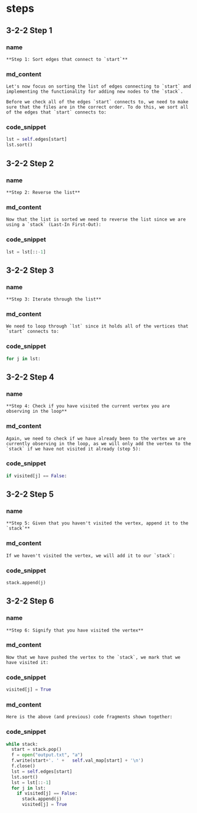 <!---title{print_ordered_file_structure() Function Part 2 Explained}--->

<!--badges={Python:18,Algorithms:18}-->

<!--concepts={directedGraphs, introToGraphs, useOfGraphs, Depth First Search (DFS), Stack Manipulation}-->

# steps

## 3-2-2 Step 1

### name

```
**Step 1: Sort edges that connect to `start`**
```

### md_content

```
Let's now focus on sorting the list of edges connecting to `start` and implementing the functionality for adding new nodes to the `stack`.

Before we check all of the edges `start` connects to, we need to make sure that the files are in the correct order. To do this, we sort all of the edges that `start` connects to:
```

### code_snippet

```python
lst = self.edges[start]
lst.sort()
```
## 3-2-2 Step 2

### name

```
**Step 2: Reverse the list**
```

### md_content

```
Now that the list is sorted we need to reverse the list since we are using a `stack` (Last-In First-Out):
```

### code_snippet

```python
lst = lst[::-1]
```
## 3-2-2 Step 3

### name

```
**Step 3: Iterate through the list**
```

### md_content

```
We need to loop through `lst` since it holds all of the vertices that `start` connects to:
```

### code_snippet

```python
for j in lst:
```
## 3-2-2 Step 4

### name

```
**Step 4: Check if you have visited the current vertex you are observing in the loop** 
```

### md_content

```
Again, we need to check if we have already been to the vertex we are currently observing in the loop, as we will only add the vertex to the `stack` if we have not visited it already (step 5):
```

### code_snippet

```python
if visited[j] == False: 
```
## 3-2-2 Step 5

### name

```
**Step 5: Given that you haven't visited the vertex, append it to the `stack`**
```

### md_content

```
If we haven't visited the vertex, we will add it to our `stack`:
```

### code_snippet

```python
stack.append(j)
```
## 3-2-2 Step 6

### name

```
**Step 6: Signify that you have visited the vertex**
```

### md_content

```
Now that we have pushed the vertex to the `stack`, we mark that we have visited it:
```

### code_snippet

```python
visited[j] = True
```

### md_content

```
Here is the above (and previous) code fragments shown together:
```

### code_snippet

```python
while stack:
  start = stack.pop()
  f = open("output.txt", "a")
  f.write(start+'. ' +   self.val_map[start] + '\n')
  f.close()
  lst = self.edges[start]
  lst.sort()
  lst = lst[::-1]
  for j in lst:
    if visited[j] == False: 
      stack.append(j)
      visited[j] = True
```

